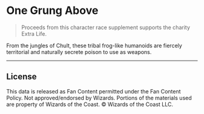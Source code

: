 # One Grung Above

> Proceeds from this character race supplement supports the charity Extra Life.

From the jungles of Chult, these tribal frog-like humanoids are fiercely territorial and naturally secrete poison to use as weapons.

---

## License

This data is released as Fan Content permitted under the Fan Content Policy. Not approved/endorsed by Wizards. Portions of the materials used are property of Wizards of the Coast. © Wizards of the Coast LLC.

